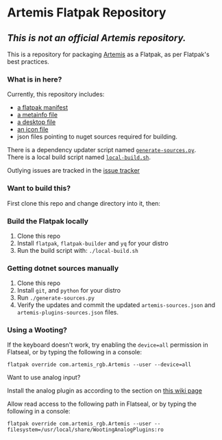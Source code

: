 
# Artemis Flatpak Repository

## ***This is not an official Artemis repository.***

This is a repository for packaging [Artemis](https://artemis-rgb.com) as a Flatpak, as per Flatpak's best practices.


### What is in here?

Currently, this repository includes:
- [a flatpak manifest](com.artemis_rgb.Artemis.yaml)
- [a metainfo file](com.artemis_rgb.artemis.metainfo.xml)
- [a desktop file](com.artemis_rgb.artemis.desktop)
- [an icon file](com.artemis_rgb.artemis.png)
- json files pointing to nuget sources required for building.

There is a dependency updater script named [`generate-sources.py`](generate-sources.py).  
There is a local build script named [`local-build.sh`](local-build.sh).

Outlying issues are tracked in the [issue tracker](https://github.com/ProjectSynchro/com.artemis_rgb.Artemis/issues)

### Want to build this?

First clone this repo and change directory into it, then:

### Build the Flatpak locally
1. Clone this repo
2. Install `flatpak`, `flatpak-builder` and `yq` for your distro
3. Run the build script with: `./local-build.sh`

### Getting dotnet sources manually
1. Clone this repo
2. Install `git`, and `python` for your distro
3. Run `./generate-sources.py`
4. Verify the updates and commit the updated `artemis-sources.json` and `artemis-plugins-sources.json` files.

### Using a Wooting? 

If the keyboard doesn't work, try enabling the `device=all` permission in Flatseal, or by typing the following in a console: 

`flatpak override com.artemis_rgb.Artemis --user --device=all`

Want to use analog input?

Install the analog plugin as according to the section on [this wiki page](https://wiki.artemis-rgb.com/guides/user/devices/wooting)

Allow read access to the following path in Flatseal, or by typing the following in a console:

`flatpak override com.artemis_rgb.Artemis --user --filesystem=/usr/local/share/WootingAnalogPlugins:ro`
